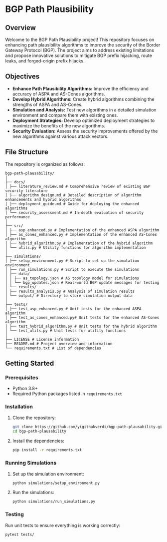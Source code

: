 # BGP Path Plausibility

## Overview
Welcome to the BGP Path Plausibility project! This repository focuses on enhancing path plausibility algorithms to improve the security of the Border Gateway Protocol (BGP). The project aims to address existing limitations and propose innovative solutions to mitigate BGP prefix hijacking, route leaks, and forged-origin prefix hijacks.

## Objectives
- **Enhance Path Plausibility Algorithms:** Improve the efficiency and accuracy of ASPA and AS-Cones algorithms.
- **Develop Hybrid Algorithms:** Create hybrid algorithms combining the strengths of ASPA and AS-Cones.
- **Simulation and Analysis:** Test new algorithms in a detailed simulation environment and compare them with existing ones.
- **Deployment Strategies:** Develop optimized deployment strategies to maximize the benefits of the new algorithms.
- **Security Evaluation:** Assess the security improvements offered by the new algorithms against various attack vectors.

## File Structure
The repository is organized as follows:
```
bgp-path-plausability/
│
├── docs/
│ ├── literature_review.md # Comprehensive review of existing BGP security literature
│ ├── algorithm_design.md # Detailed description of algorithm enhancements and hybrid algorithms
│ ├── deployment_guide.md # Guide for deploying the enhanced algorithms
│ └── security_assessment.md # In-depth evaluation of security performance
│
├── src/
│ ├── asp_enhanced.py # Implementation of the enhanced ASPA algorithm
│ ├── as_cones_enhanced.py # Implementation of the enhanced AS-Cones algorithm
│ ├── hybrid_algorithm.py # Implementation of the hybrid algorithm
│ └── utils.py # Utility functions for algorithm implementation
│
├── simulations/
│ ├── setup_environment.py # Script to set up the simulation environment
│ ├── run_simulations.py # Script to execute the simulations
│ ├── data/
│ │ ├── as_topology.json # AS topology model for simulations
│ │ └── bgp_updates.json # Real-world BGP update messages for testing
│ └── results/
│ ├── results_analysis.py # Analysis of simulation results
│ └── output/ # Directory to store simulation output data
│
├── tests/
│ ├── test_asp_enhanced.py # Unit tests for the enhanced ASPA algorithm
│ ├── test_as_cones_enhanced.py# Unit tests for the enhanced AS-Cones algorithm
│ ├── test_hybrid_algorithm.py # Unit tests for the hybrid algorithm
│ └── test_utils.py # Unit tests for utility functions
│
├── LICENSE # License information
├── README.md # Project overview and information
└── requirements.txt # List of dependencies
```


## Getting Started

### Prerequisites
- Python 3.8+
- Required Python packages listed in `requirements.txt`

### Installation
1. Clone the repository:
    ```bash
    git clone https://github.com/yigithakverdi/bgp-path-plausability.git
    cd bgp-path-plausability
    ```
2. Install the dependencies:
    ```bash
    pip install -r requirements.txt
    ```

### Running Simulations
1. Set up the simulation environment:
    ```bash
    python simulations/setup_environment.py
    ```
2. Run the simulations:
    ```bash
    python simulations/run_simulations.py
    ```

### Testing
Run unit tests to ensure everything is working correctly:
```bash
pytest tests/

